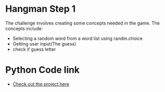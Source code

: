 # Hangman Step 1

The challenge involves creating some concepts needed in the game. The concepts include:

- Selecting a random word from a word list using randm.choice
- Getting user input(The guess)
- check if guess letter

# Python Code link

- [Check out the project here](./00_hangman-step1.py)
